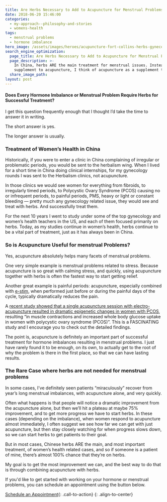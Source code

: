 ```yaml
---
title: Are Herbs Necessary to Add to Acupuncture for Menstrual Problems?
date: 2018-06-20 15:46:00
categories:
  - my-approach--philosophy-and-stories
  - womens-health
tags:
  - menstrual problems
  - hormone imbalance
hero_image: /assets/images/heroes/acupuncture-fort-collins-herbs-gynecology.jpg
search_engine_optimization:
  page_title: Are Herbs Necessary to Add to Acupuncture for Menstrual Problems?
  page_description: >-
    In China, herbs ARE the main treatment for menstrual issues. Instead of a
    supplement to acupuncture, I think of acupuncture as a supplement to herbs.
  share_image_path:
layout: post
---
```


#### Does Every Hormone Imbalance or Menstrual Problem Require Herbs for Successful Treatment?

I get this question frequently enough that I thought I’d take the time to answer it in writing.

The short answer is yes.

The longer answer is usually.

### Treatment of Women’s Health in China

Historically, if you were to enter a clinic in China complaining of irregular or problematic periods, you would be sent to the herbalism wing. When I lived for a short time in China doing clinical internships, for my gynecology rounds I was sent to the Herbalism clinics, not acupuncture.

In those clinics we would see women for everything from fibroids, to irregularly timed periods, to Polycystic Ovary Syndrome (PCOS) causing no or infrequent periods, to painful periods, PMS, heavy or light or constant bleeding — pretty much any gynecology related issue, they would see and treat with herbs. And successfully treat them.

For the next 10 years I went to study under some of the top gynecology and women’s health teachers in the US, and each of them focused primarily on herbs. Today, as my studies continue in women’s health, herbs continue to be a vital part of treatment, just as it has always been in China.

### So is Acupuncture Useful for menstrual Problems?

Yes, acupuncture absolutely helps many facets of menstrual problems.

One very simple example is menstrual problems related to stress. Because acupuncture is so great with calming stress, and quickly, using acupuncture together with herbs is often the fastest way to start getting relief.

Another great example is painful periods: acupuncture, especially combined with [e-stim](http://www.acupuncturetoday.com/abc/electroacupuncture.php), when performed just before or during the painful days of the cycle, typically dramatically reduces the pain.

A [recent study showed that a single acupuncture session with electro-acupuncture resulted in dramatic epigenetic changes in women with PCOS](https://www.researchgate.net/publication/322799461_A_Single_Bout_of_Electroacupuncture_Remodels_Epigenetic_and_Transcriptional_Changes_in_Adipose_Tissue_in_Polycystic_Ovary_Syndrome), resulting “in muscle contractions and increased whole body glucose uptake in women with polycystic ovary syndrome (PCOS)”. This is a FASCINATING study and I encourage you to check out the detailed findings.

The point is, acupuncture is definitely an important part of successful treatment for hormone imbalances resulting in menstrual problems. I just have rarely found it to be enough, on its own, to actually get to the root of why the problem is there in the first place, so that we can have lasting results.

### The Rare Case where herbs are not needed for menstrual problems

In some cases, I’ve definitely seen patients “miraculously” recover from year’s long menstrual imbalances, with acupuncture alone, and very quickly.

Often what happens is that people will notice a dramatic improvement from the acupuncture alone, but then we’ll hit a plateau at maybe 75% improvement, and to get more progress we have to start herbs. In these cases (depending on the imbalance), when women respond to acupuncture almost immediately, I often suggest we see how far we can get with just acupuncture, but then stay closely watching for when progress slows down, so we can start herbs to get patients to their goal.

But in most cases, Chinese herbs ARE the main, and most important treatment, of women’s health related cases, and so if someone is a patient of mine, there’s almost 100% chance that they’re on herbs.

My goal is to get the most improvement we can, and the best way to do that is through combining acupuncture with herbs.

If you'd like to get started with working on your hormone or menstrual problems, you can schedule an appointment using the button below.

[Schedule an Appointment](/make-an-appointment/){: .call-to-action}
{: .align-to-center}

&nbsp;

&nbsp;